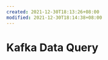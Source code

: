 ```yaml
---
created: 2021-12-30T18:13:26+08:00
modified: 2021-12-30T18:14:38+08:00
---
```


# Kafka Data Query


